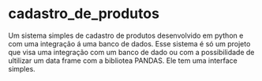 # cadastro_de_produtos
Um sistema simples de cadastro de produtos  desenvolvido em python e  com uma integração á uma banco de dados. 
Esse sistema é só um projeto que visa uma integração com um banco de dado ou com a possibilidade de ultilizar um data frame com a bibliotea PANDAS. 
Ele tem uma interface simples.
